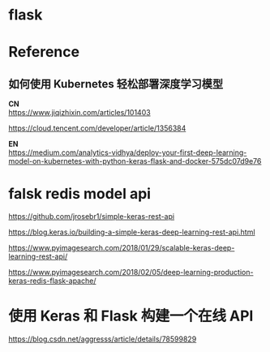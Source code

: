 # flask


# Reference  

##  如何使用 Kubernetes 轻松部署深度学习模型  

**CN**   
https://www.jiqizhixin.com/articles/101403    

https://cloud.tencent.com/developer/article/1356384    

**EN**   
https://medium.com/analytics-vidhya/deploy-your-first-deep-learning-model-on-kubernetes-with-python-keras-flask-and-docker-575dc07d9e76



#  falsk redis model api    

https://github.com/jrosebr1/simple-keras-rest-api   

https://blog.keras.io/building-a-simple-keras-deep-learning-rest-api.html   

https://www.pyimagesearch.com/2018/01/29/scalable-keras-deep-learning-rest-api/      

https://www.pyimagesearch.com/2018/02/05/deep-learning-production-keras-redis-flask-apache/      



#  使用 Keras 和 Flask 构建一个在线 API 
https://blog.csdn.net/aggresss/article/details/78599829    
